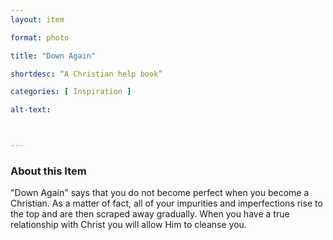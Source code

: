 ```yaml
--- 
layout: item 

format: photo 

title: "Down Again"

shortdesc: “A Christian help book” 

categories: [ Inspiration ]

alt-text: 



--- 
```




### About this Item 

"Down Again" says that you do not become perfect when you become a Christian. As a matter of fact, all of your impurities and imperfections rise to the top and are then scraped away gradually. When you have a true relationship with Christ you will allow Him to cleanse you.
